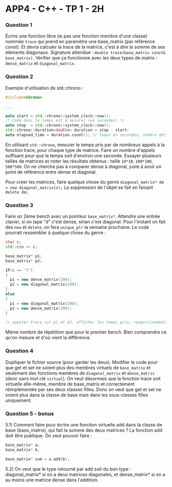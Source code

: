 # APP4 - C++ - TP 1 - 2H

### Question 1

Écrire une fonction libre (ie pas une fonction membre d'une classe) nommée `trace` qui prend en paramètre une base_matrix (par référence const). Et devra calculer la trace de la matrice, c'est à dire la somme de ses éléments diagonaux. Signature attendue : `double trace(base_matrix const& base_matrix)`. Vérifier que ça fonctionne avec les deux types de matrix : `dense_matrix` et `diagonal_matrix`.


### Question 2

Exemple d'utilisation de std::chrono :

```c++
#include<chrono>

...

auto start = std::chrono::system_clock::now();
/* Code donc le temps est à mesurer (en secondes) */
auto stop  = std::chrono::system_clock::now();
std::chrono::duration<double> duration = stop - start;
auto elapsed_time = duration.count(); // temps en secondes, nombre décimal
```

En utilisant `std::chrono`, mesurer le temps pris par de nombreux appels à la fonction trace, pour chaque type de matrice. Faire un nombre d'appels suffisant pour que le temps soit d'environ une seconde. Essayer plusieurs tailles de matrices et noter les résultats obtenus : taille `10*10`, `100*100`, `500*500`. On ne cherche pas à comparer dense à diagonal, juste à avoir un point de référence entre dense et diagonal.

Pour créer les matrices, faire quelque chose du genre `diagonal_matrix* dm = new diagonal_matrix(n);` La suppression de l'objet se fait en faisant `delete dm;`


### Question 3

Faire un 2ème bench avec un pointeur `base_matrix*`. Attendre une entrée clavier, si on tape "d" c'est dense, sinan c'est diagonal. Pour l'instant on fait des `new` et `delete`, on fera `unique_ptr` la semaine prochaine. Le code pourrait ressembler à quelque chose du genre :

```c++
char c;
std::cin >> c;

base_matrix* p1;
base_matrix* p2;

if(c == 'f')
{
  p1 = new dense_matrix(200);
  p2 = new diagonal_matrix(200);
}
else
{
  p1 = new diagonal_matrix(200);
  p2 = new dense_matrix(200);
}

// appeler trace sur p1 et p2, afficher les temps pris, respectivement.
```

Même nombre de répétition que pour le premier bench. Bien comprendre ce qu'on mesure et d'où vient la différence.


### Question 4

Dupliquer le fichier source (pour garder les deux). Modifier le code pour que get et set ne soient plus des membres virtuels de `base_matrix` et seulement des fonctions membres de `diagonal_matrix` et `dense_matrix` (donc sans mot clé `virtual`). On veut désormais que la fonction trace soit virtuelle elle-même, membre de base_matrix et correctement réimplémentée par ses deux classes filles. Donc on veut que get et set ne soient plus dans la classe de base mais dans les sous-classes filles uniquement.


### Question 5 - bonus

5.1) Comment faire pour écrire une fonction virtuelle add dans la classe de base (base_matrix), qui fait la somme des deux matrices ? La fonction add doit être publique. On veut pouvoir faire :

```c++
base_matrix* a;
base_matrix* b;

base_matrix* sum = a.add(b);
```

5.2) On veut que le type retourné par add soit du bon type : diagonal_matrix* si on a deux matrices diagonales, et dense_matrix* si on a au moins une matrice dense dans l'addition.
